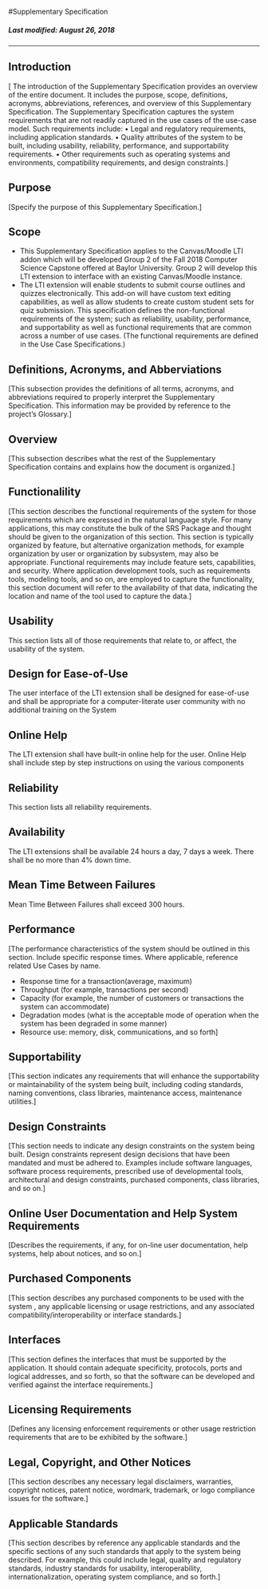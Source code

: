 #Supplementary Specification
##### Last modified: August 26, 2018
-----


## Introduction
[ The introduction of the Supplementary Specification provides an overview of the entire document. It includes the purpose, scope, definitions, acronyms, abbreviations, references, and overview of this Supplementary Specification. 
The Supplementary Specification captures the system requirements that are not readily captured in the use cases of the use-case model. Such requirements include: 
    •	Legal and regulatory requirements, including application standards. 
    •	Quality attributes of the system to be built, including usability, reliability, performance, and supportability requirements. 
    •	Other requirements such as operating systems and environments, compatibility requirements, and design constraints.]

## Purpose
[Specify the purpose of this Supplementary Specification.]

## Scope 
- This Supplementary Specification applies to the Canvas/Moodle LTI addon which will be developed Group 2 of the Fall 2018 Computer Science Capstone offered at Baylor University. Group 2 will develop this LTI extension to interface with an existing Canvas/Moodle instance. 
- The LTI extension will enable students to submit course outlines and quizzes electronically. This add-on will have custom text editing capabilities, as well as allow students to create custom student sets for quiz submission. 
This specification defines the non-functional requirements of the system; such as reliability, usability, performance, and supportability as well as functional requirements that are common across a number of use cases. (The functional requirements are defined in the Use Case Specifications.)


## Definitions, Acronyms, and Abberviations 
[This subsection provides the definitions of all terms, acronyms, and abbreviations required to properly interpret the Supplementary Specification. This information may be provided by reference to the project’s Glossary.]

## Overview 
[This subsection describes what the rest of the Supplementary Specification contains and explains how the document is organized.]

## Functionalility
[This section describes the functional requirements of the system for those requirements which are expressed in the natural language style. For many applications, this may constitute the bulk of the SRS Package and thought should be given to the organization of this section. This section is typically organized by feature, but alternative organization methods, for example organization by user or organization by subsystem, may also be appropriate. Functional requirements may include feature sets, capabilities, and security.
Where application development tools, such as requirements tools, modeling tools, and so on, are employed to capture the functionality, this section document will refer to the availability of that data, indicating the location and name of the tool used to capture the data.]


## Usability
This section lists all of those requirements that relate to, or affect, the usability of the system.


## Design for Ease-of-Use
The user interface of the LTI extension shall be designed for ease-of-use and shall be appropriate for a computer-literate user community with no additional training on the System
## Online Help 
The LTI extension shall have built-in online help for the user. Online Help shall include step by step instructions on using the various components

## Reliability
This section lists all reliability requirements.
## Availability
The LTI extensions shall be available 24 hours a day, 7 days a week. There shall be no more than 4% down time.
## Mean Time Between Failures
Mean Time Between Failures shall exceed 300 hours.


## Performance 
[The performance characteristics of the system should be outlined in this section. Include specific response times. Where applicable, reference related Use Cases by name.
- Response time for a transaction(average, maximum)
- Throughput (for example, transactions per second)
- Capacity (for example, the number of customers or transactions the system can accommodate)
- Degradation modes (what is the acceptable mode of operation when the system has been degraded in some manner)
- Resource use: memory, disk, communications, and so forth]


## Supportability
[This section indicates any requirements that will enhance the supportability or maintainability of the system being built, including coding standards, naming conventions, class libraries, maintenance access, maintenance utilities.]

## Design Constraints 
[This section needs to indicate any design constraints on the system being built. Design constraints represent design decisions that have been mandated and must be adhered to. Examples include software languages, software process requirements, prescribed use of developmental tools, architectural and design constraints, purchased components, class libraries, and so on.]

## Online User Documentation and Help System Requirements
[Describes the requirements, if any, for on-line user documentation, help systems, help about notices, and so on.]

## Purchased Components
[This section describes any purchased components to be used with the system , any applicable licensing or usage restrictions, and any associated compatibility/interoperability or interface standards.]


## Interfaces
[This section defines the interfaces that must be supported by the application. It should contain adequate specificity, protocols, ports and logical addresses, and so forth, so that the software can be developed and verified against the interface requirements.]

## Licensing Requirements
[Defines any licensing enforcement requirements or other usage restriction requirements that are to be exhibited by the software.]

## Legal, Copyright, and Other Notices
[This section describes any necessary legal disclaimers, warranties, copyright notices, patent notice, wordmark, trademark, or logo compliance issues for the software.]

## Applicable Standards
[This section describes by reference any applicable standards and the specific sections of any such standards that apply to the system being described. For example, this could include legal, quality and regulatory standards, industry standards for usability, interoperability, internationalization, operating system compliance, and so forth.]
